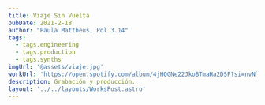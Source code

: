 ```yaml
---
title: Viaje Sin Vuelta
pubDate: 2021-2-18
author: "Paula Mattheus, Pol 3.14"
tags:
  - tags.engineering
  - tags.production
  - tags.synths
imgUrl: '@assets/viaje.jpg'
workUrl: 'https://open.spotify.com/album/4jHQGNe22JkoBTmaHa2DSF?si=nvNlFApUTSy1HyHg-WRGaA'
description: Grabación y producción.
layout: '../../layouts/WorksPost.astro'
---
```



